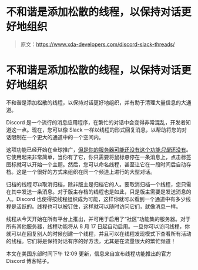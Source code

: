 # 不和谐是添加松散的线程，以保持对话更好地组织

> 原文：<https://www.xda-developers.com/discord-slack-threads/>

# 不和谐是添加松散的线程，以保持对话更好地组织

不和谐是添加松散的线程，以保持对话更好地组织，并有助于清理大量信息的大通道。

Discord 是一个流行的消息应用程序，在繁忙的对话中会变得非常混乱，开发者知道这一点。现在，您可以像 Slack 一样以线程的形式回复消息，以帮助将您的对话限制在一个更大的通道中的一个空间内。

这项功能已经开始在全球推广，[但是你的服务器可能还没有这个功能*只是*还没有](https://blog.discord.com/connect-the-conversation-with-threads-on-discord-3f5fa8b0f6b)。它使用起来非常简单，当你有了它，你只需要将鼠标悬停在一条消息上，点击标签图标就可以开始一个主题。然后，您可以命名线程，甚至让它在一段时间后自动存档。这是一个很好的方式来组织在同一个频道上进行的大型对话。

归档的线程*可以*取消归档，除非版主是归档它的人。要取消归档一个线程，您只需在其中发送一条消息。对于版主存档的线程也是如此，只是版主需要是发送消息的人。Discord 也使得按线程组织成为可能，这样你就可以看到一个通道中有多少线程是活跃的。线程也可以被钉住，这样就可以随时访问它们，就像消息一样。

线程从今天开始在所有平台上推出，并可用于启用了“社区”功能集的服务器。对于所有其他服务器，线程功能将从 8 月 17 日起自动启用。一旦你可以访问线程，你就可以在回复别人的时候创建一个线程，并且可以在线程发现模式下查看所有活动的线程。它们将是保持对话有序的好方法，尤其是在流量很大的繁忙频道！

本文在美国东部时间下午 12:09 更新，信息来自宣布线程功能推出的官方 Discord 博客帖子。